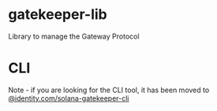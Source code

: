 # gatekeeper-lib

Library to manage the Gateway Protocol

# CLI

Note - if you are looking for the CLI tool,
it has been moved to [@identity.com/solana-gatekeeper-cli](https://www.npmjs.com/package/@identity.com/solana-gatekeeper-cli)
